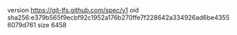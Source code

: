 version https://git-lfs.github.com/spec/v1
oid sha256:e379b565f9ecbf92c1952a176b270ffe7f228642a334926ad6be43556079d761
size 6458
